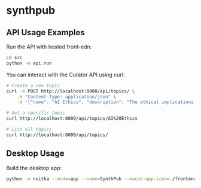 # synthpub

## API Usage Examples

Run the API with hosted front-edn:

```bash
cd src
python -m api.run
```

You can interact with the Curator API using curl:

```bash
# Create a new topic
curl -X POST http://localhost:8000/api/topics/ \
    -H "Content-Type: application/json" \
    -d '{"name": "AI Ethics", "description": "The ethical implications of artificial intelligence in modern society"}'

# Get a specific topic
curl http://localhost:8000/api/topics/AI%20Ethics

# List all topics
curl http://localhost:8000/api/topics/
```

## Desktop Usage

Build the desktop app:

```bash
python -m nuitka --mode=app --name=SynthPub --macos-app-icon=./frontend/img/dpbtse_logo.icns --output-dir=dist ./src/desktop_app.py
```


